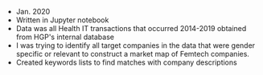 - Jan. 2020
- Written in Jupyter notebook
- Data was all Health IT transactions that occurred 2014-2019 obtained from HGP's internal database
- I was trying to identify all target companies in the data that were gender specific or relevant to construct a market map of Femtech companies.
- Created keywords lists to find matches with company descriptions
